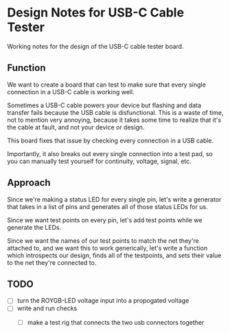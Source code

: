 # Design Notes for USB-C Cable Tester

Working notes for the design of the USB-C cable tester board.

## Function

We want to create a board that can test to make sure that every single connection in a USB-C cable is working well.

Sometimes a USB-C cable powers your device but flashing and data transfer fails because the USB cable is disfunctional. This is a waste of time, not to mention very annoying, because it takes some time to realize that it's the cable at fault, and not your device or design.

This board fixes that issue by checking every connection in a USB cable.

Importantly, it also breaks out every single connection into a test pad, so you can manually test yourself for continuity, voltage, signal, etc.


## Approach

Since we're making a status LED for every single pin, let's write a generator that takes in a list of pins and generates all of those status LEDs for us.

Since we want test points on every pin, let's add test points while we generate the LEDs.

Since we want the names of our test points to match the net they're attached to, and we want this to work generically, let's write a function which introspects our design, finds all of the testpoints, and sets their value to the net they're connected to.


## TODO

- [ ] turn the ROYGB-LED voltage input into a propogated voltage
- [ ] write and run checks
    - [ ] make a test rig that connects the two usb connectors together

